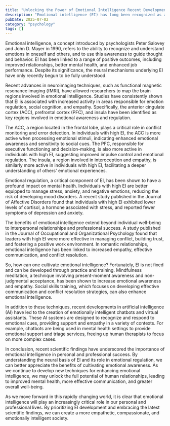```yaml
---
title: "Unlocking the Power of Emotional Intelligence Recent Developments and Scientific Breakthroughs"
description: "Emotional intelligence (EI) has long been recognized as a crucial aspect of personal and professional success. Recent scientific findings have shed new light on the importance of EI, revealing its ..."
pubDate: 2025-07-02
category: "psychology"
tags: []
---
```


Emotional intelligence, a concept introduced by psychologists Peter Salovey and John D. Mayer in 1990, refers to the ability to recognize and understand emotions in oneself and others, and to use this awareness to guide thought and behavior. EI has been linked to a range of positive outcomes, including improved relationships, better mental health, and enhanced job performance. Despite its significance, the neural mechanisms underlying EI have only recently begun to be fully understood.

Recent advances in neuroimaging techniques, such as functional magnetic resonance imaging (fMRI), have allowed researchers to map the brain regions involved in emotional intelligence. Studies have consistently shown that EI is associated with increased activity in areas responsible for emotion regulation, social cognition, and empathy. Specifically, the anterior cingulate cortex (ACC), prefrontal cortex (PFC), and insula have been identified as key regions involved in emotional awareness and regulation.

The ACC, a region located in the frontal lobe, plays a critical role in conflict monitoring and error detection. In individuals with high EI, the ACC is more active when processing emotional stimuli, indicating enhanced emotional awareness and sensitivity to social cues. The PFC, responsible for executive functioning and decision-making, is also more active in individuals with high EI, suggesting improved impulse control and emotional regulation. The insula, a region involved in interoception and empathy, is similarly more active in individuals with high EI, facilitating a deeper understanding of others' emotional experiences.

Emotional regulation, a critical component of EI, has been shown to have a profound impact on mental health. Individuals with high EI are better equipped to manage stress, anxiety, and negative emotions, reducing the risk of developing mood disorders. A recent study published in the Journal of Affective Disorders found that individuals with high EI exhibited lower levels of cortisol, a hormone associated with stress, and reported fewer symptoms of depression and anxiety.

The benefits of emotional intelligence extend beyond individual well-being to interpersonal relationships and professional success. A study published in the Journal of Occupational and Organizational Psychology found that leaders with high EI were more effective in managing conflict, building trust, and fostering a positive work environment. In romantic relationships, emotional intelligence has been linked to increased empathy, effective communication, and conflict resolution.

So, how can one cultivate emotional intelligence? Fortunately, EI is not fixed and can be developed through practice and training. Mindfulness meditation, a technique involving present-moment awareness and non-judgmental acceptance, has been shown to increase emotional awareness and empathy. Social skills training, which focuses on developing effective communication and conflict resolution strategies, can also enhance emotional intelligence.

In addition to these techniques, recent developments in artificial intelligence (AI) have led to the creation of emotionally intelligent chatbots and virtual assistants. These AI systems are designed to recognize and respond to emotional cues, providing support and empathy in a variety of contexts. For example, chatbots are being used in mental health settings to provide emotional support and triage services, freeing up human therapists to focus on more complex cases.

In conclusion, recent scientific findings have underscored the importance of emotional intelligence in personal and professional success. By understanding the neural basis of EI and its role in emotional regulation, we can better appreciate the benefits of cultivating emotional awareness. As we continue to develop new techniques for enhancing emotional intelligence, we may unlock the full potential of human relationships, leading to improved mental health, more effective communication, and greater overall well-being.

As we move forward in this rapidly changing world, it is clear that emotional intelligence will play an increasingly critical role in our personal and professional lives. By prioritizing EI development and embracing the latest scientific findings, we can create a more empathetic, compassionate, and emotionally intelligent society.